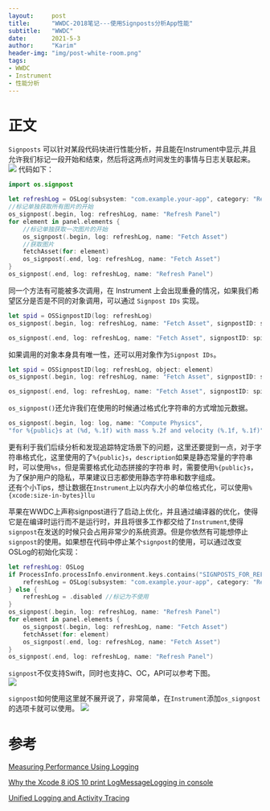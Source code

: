 ```yaml
---
layout:     post
title:      "WWDC-2018笔记---使用Signposts分析App性能"
subtitle:   "WWDC"
date:       2021-5-3
author:     "Karim"
header-img: "img/post-white-room.png"
tags:
- WWDC
- Instrument
- 性能分析
---
```



# 正文
`Signposts` 可以针对某段代码块进行性能分析，并且能在Instrument中显示,并且允许我们标记一段开始和结束，然后将这两点时间发生的事情与日志关联起来。
![](https://www.foolishtalk.org/cloud/8E243DC9-80EC-4729-A537-262254E0A542.png)
代码如下：   
```swift
import os.signpost

let refreshLog = OSLog(subsystem: "com.example.your-app", category: "RefreshOperations")
//标记单独获取所有图片的开始
os_signpost(.begin, log: refreshLog, name: "Refresh Panel")
for element in panel.elements {
    //标记单独获取一次图片的开始
    os_signpost(.begin, log: refreshLog, name: "Fetch Asset")
    //获取图片
    fetchAsset(for: element)
    os_signpost(.end, log: refreshLog, name: "Fetch Asset")
}
os_signpost(.end, log: refreshLog, name: "Refresh Panel")
```

同一个方法有可能被多次调用，在 Instrument 上会出现重叠的情况，如果我们希望区分是否是不同的对象调用，可以通过 `Signpost IDs` 实现。   
```swift
let spid = OSSignpostID(log: refreshLog)
os_signpost(.begin, log: refreshLog, name: "Fetch Asset", signpostID: spid)

os_signpost(.end, log: refreshLog, name: "Fetch Asset", signpostID: spid)
```
如果调用的对象本身具有唯一性，还可以用对象作为`Signpost IDs`。   
```swift
let spid = OSSignpostID(log: refreshLog, object: element)
os_signpost(.begin, log: refreshLog, name: "Fetch Asset", signpostID: spid)

os_signpost(.end, log: refreshLog, name: "Fetch Asset", signpostID: spid)
```

`os_signpost()`还允许我们在使用的时候通过格式化字符串的方式增加元数据。
```swift
os_signpost(.begin, log: log, name: "Compute Physics",
"for %{public}s at (%d, %.1f) with mass %.2f and velocity (%.1f, %.1f)", description, x1, y1, m, x2, y2)
```
更有利于我们后续分析和发现追踪特定场景下的问题，这里还要提到一点，对于字符串格式化，这里使用的了`%{public}s`，`description`如果是静态常量的字符串时，可以使用`%s`，但是需要格式化动态拼接的字符串
时，需要使用`%{public}s`，为了保护用户的隐私，苹果建议日志都使用静态字符串和数字组成。   
还有个小Tips，想让数据在`Instrument`上以内存大小的单位格式化，可以使用`%{xcode:size-in-bytes}llu`

苹果在WWDC上声称signpost进行了启动上优化，并且通过编译器的优化，使得它是在编译时运行而不是运行时，并且将很多工作都交给了`Instrument`,使得`signpost`在发送的时候只会占用非常少的系统资源。但是你依然有可能想停止`signpost`的使用。如果想在代码中停止某个`signpost`的使用，可以通过改变OSLog的初始化实现：   
```swift
let refreshLog: OSLog
if ProcessInfo.processInfo.environment.keys.contains("SIGNPOSTS_FOR_REFRESH") {
    refreshLog = OSLog(subsystem: "com.example.your-app", category: "RefreshOperations")
} else {
    refreshLog = .disabled //标记为不使用
}
os_signpost(.begin, log: refreshLog, name: "Refresh Panel")
for element in panel.elements {
    os_signpost(.begin, log: refreshLog, name: "Fetch Asset")
    fetchAsset(for: element)
    os_signpost(.end, log: refreshLog, name: "Fetch Asset")
}
os_signpost(.end, log: refreshLog, name: "Refresh Panel")
```   

`signpost`不仅支持Swift，同时也支持C、OC，API可以参考下图。  
![](https://www.foolishtalk.org/cloud/7548FA58-3851-4DFE-A885-0FD67F3EBFA3.png)

`signpost`如何使用这里就不展开说了，非常简单，在`Instrument`添加`os_signpost`的选项卡就可以使用。
![](https://www.foolishtalk.org/cloud/2021-05-03-12-34-02.png)

# 参考
[Measuring Performance Using Logging](https://developer.apple.com/videos/play/wwdc2018/405/)

[Why the Xcode 8 iOS 10 print LogMessageLogging <private> in console](https://stackoverflow.com/a/39840862/6202715)     

[Unified Logging and Activity Tracing](https://developer.apple.com/videos/play/wwdc2016/721/)  